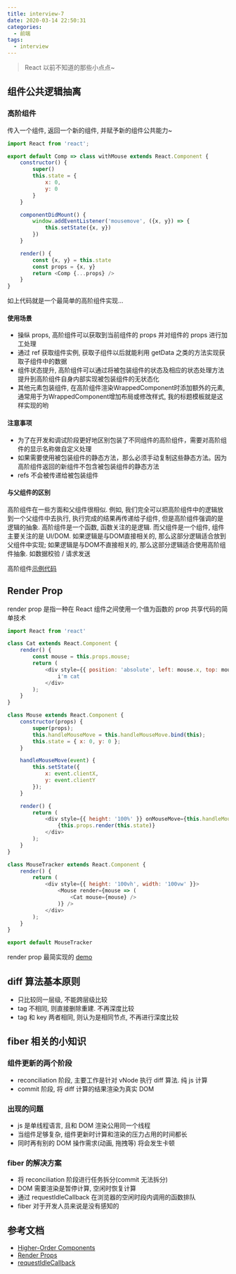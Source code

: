 ```yaml
---
title: interview-7
date: 2020-03-14 22:50:31
categories:
  - 前端
tags:
  - interview
---
```


> React 以前不知道的那些小点点~

## 组件公共逻辑抽离

### 高阶组件

传入一个组件, 返回一个新的组件, 并赋予新的组件公共能力~

```js
import React from 'react';

export default Comp => class withMouse extends React.Component {
    constructor() {
        super()
        this.state = {
            x: 0,
            y: 0
        }
    }

    componentDidMount() {
        window.addEventListener('mousemove', ({x, y}) => {
            this.setState({x, y})
        })
    }

    render() {
        const {x, y} = this.state
        const props = {x, y}
        return <Comp {...props} />
    }
}
```

<!-- more -->

如上代码就是一个最简单的高阶组件实现...

#### 使用场景

- 操纵 props, 高阶组件可以获取到当前组件的 props 并对组件的 props 进行加工处理
- 通过 ref 获取组件实例, 获取子组件以后就能利用 getData 之类的方法实现获取子组件中的数据
- 组件状态提升, 高阶组件可以通过将被包装组件的状态及相应的状态处理方法提升到高阶组件自身内部实现被包装组件的无状态化
- 其他元素包装组件, 在高阶组件渲染WrappedComponent时添加额外的元素, 通常用于为WrappedComponent增加布局或修改样式, 我的标题模板就是这样实现的哟

#### 注意事项

- 为了在开发和调试阶段更好地区别包装了不同组件的高阶组件，需要对高阶组件的显示名称做自定义处理
- 如果需要使用被包装组件的静态方法，那么必须手动复制这些静态方法。因为高阶组件返回的新组件不包含被包装组件的静态方法
- refs 不会被传递给被包装组件

#### 与父组件的区别

高阶组件在一些方面和父组件很相似. 例如, 我们完全可以把高阶组件中的逻辑放到一个父组件中去执行, 执行完成的结果再传递给子组件, 但是高阶组件强调的是逻辑的抽象. 高阶组件是一个函数, 函数关注的是逻辑. 而父组件是一个组件, 组件主要关注的是 UI/DOM. 如果逻辑是与DOM直接相关的, 那么这部分逻辑适合放到父组件中实现; 如果逻辑是与DOM不直接相关的, 那么这部分逻辑适合使用高阶组件抽象. 如数据校验 / 请求发送

高阶组件[示例代码](https://github.com/luoquanquan/learn-fe/commit/9c58284a470c4b72f53b76aecd566db24d5f7fbd)

## Render Prop

render prop 是指一种在 React 组件之间使用一个值为函数的 prop 共享代码的简单技术

```js
import React from 'react'

class Cat extends React.Component {
    render() {
        const mouse = this.props.mouse;
        return (
            <div style={{ position: 'absolute', left: mouse.x, top: mouse.y }}>
                i'm cat
            </div>
        );
    }
}

class Mouse extends React.Component {
    constructor(props) {
        super(props);
        this.handleMouseMove = this.handleMouseMove.bind(this);
        this.state = { x: 0, y: 0 };
    }

    handleMouseMove(event) {
        this.setState({
            x: event.clientX,
            y: event.clientY
        });
    }

    render() {
        return (
            <div style={{ height: '100%' }} onMouseMove={this.handleMouseMove}>
                {this.props.render(this.state)}
            </div>
        );
    }
}

class MouseTracker extends React.Component {
    render() {
        return (
            <div style={{ height: '100vh', width: '100vw' }}>
                <Mouse render={mouse => (
                    <Cat mouse={mouse} />
                )} />
            </div>
        );
    }
}

export default MouseTracker
```

render prop 最简实现的 [demo](https://github.com/luoquanquan/learn-fe/commit/a183f7bae8ba27eec42bc0543637a093cec29494)

## diff 算法基本原则

- 只比较同一层级, 不能跨层级比较
- tag 不相同, 则直接删除重建. 不再深度比较
- tag 和 key 两者相同, 则认为是相同节点, 不再进行深度比较

## fiber 相关的小知识

### 组件更新的两个阶段

- reconciliation 阶段, 主要工作是针对 vNode 执行 diff 算法. 纯 js 计算
- commit 阶段, 将 diff 计算的结果渲染为真实 DOM

### 出现的问题

- js 是单线程语言, 且和 DOM 渲染公用同一个线程
- 当组件足够复杂, 组件更新时计算和渲染的压力占用的时间都长
- 同时再有别的 DOM 操作需求(动画, 拖拽等) 将会发生卡顿

### fiber 的解决方案

- 将 reconciliation 阶段进行任务拆分(commit 无法拆分)
- DOM 需要渲染是暂停计算, 空闲时恢复计算
- 通过 requestIdleCallback 在浏览器的空闲时段内调用的函数排队
- fiber 对于开发人员来说是没有感知的

## 参考文档

- [Higher-Order Components](https://reactjs.org/docs/higher-order-components.html)
- [Render Props](https://reactjs.org/docs/render-props.html)
- [requestIdleCallback](https://developer.mozilla.org/zh-CN/docs/Web/API/Window/requestIdleCallback)
